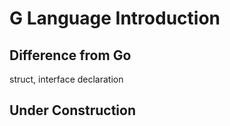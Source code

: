 # G Language Introduction

## Difference from Go

struct, interface declaration

## Under Construction